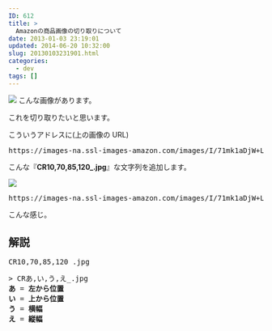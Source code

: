 ```yaml
---
ID: 612
title: >
  Amazonの商品画像の切り取りについて
date: 2013-01-03 23:19:01
updated: 2014-06-20 10:32:00
slug: 20130103231901.html
categories:
  - dev
tags: []
---
```


<a href="http://goo.gl/ufFGl" target="_blank"><img src="https://images-na.ssl-images-amazon.com/images/I/71mk1aDjW%2BL._SL300_.jpg" /></a>
こんな画像があります。

これを切り取りたいと思います。

<!--more-->

こういうアドレスに(上の画像の URL)

<pre class="linenums">https://images-na.ssl-images-amazon.com/images/I/71mk1aDjW+L._SL300_.jpg</pre>

こんな『<b>CR10,70,85,120\_.jpg</b>』な文字列を追加します。

<a href="http://goo.gl/ufFGl" target="_blank"><img src="https://images-na.ssl-images-amazon.com/images/I/71mk1aDjW+L._SL300_CR10,70,85,120_.jpg" /></a>

<pre class="linenums">https://images-na.ssl-images-amazon.com/images/I/71mk1aDjW+L._SL300_<b>CR10,70,85,120_.jpg</b></pre>

こんな感じ。

<h2>解説</h2>
<pre class="linenums">CR10,70,85,120_.jpg</pre>
<pre>> CRあ,い,う,え_.jpg
<b>あ</b> = <span class="text-info"><b>左から位置</b></span>
<b>い</b> = <span class="text-info"><b>上から位置</b></span>
<b>う</b> = <span class="text-info"><b>横幅</b></span>
<b>え</b> = <span class="text-info"><b>縦幅</b></span></pre>
